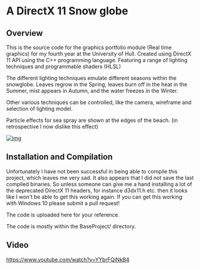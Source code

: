 # A DirectX 11 Snow globe
Overview
-
This is the source code for the graphics portfolio module (Real time graphics) for my fourth year at the University of Hull. Created using DirectX 11 API  using the C++ programming language. Featuring a range of lighting techniques and programmable shaders (HLSL)

The different lighting techniques emulate different seasons within the snowglobe. Leaves regrow in the Spring, leaves burn off in the heat in the Summer, mist appears in Autumn, and the water freezes in the Winter.

Other various techniques can be controlled, like the camera, wireframe and selection of lighting model.

Particle effects for sea spray are shown at the edges of the beach. (in retrospective I now dislike this effect)

[![img](http://i.imgur.com/w7uGZcf.jpg?1)](https://www.youtube.com/watch?v=YYbrFQiNkB4)

Installation and Compilation
------------
Unfortunately I have not been successful in being able to compile this project, which leaves me very sad. It also appears that I did not save the last compiled binaries. So unless someone can give me a hand installing a lot of the deprecated DirectX 11 headers, for instance d3dx11.h etc. then it looks like I won't be able to get this working again.
If you can get this working with Windows 10 please submit a pull request!

The code is uploaded here for your reference. 

The code is mostly within the BaseProject/ directory.

Video
-
https://www.youtube.com/watch?v=YYbrFQiNkB4
